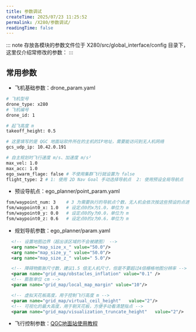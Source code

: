 ```yaml
---
title: 参数调试
createTime: 2025/07/23 11:25:52
permalink: /X280/参数调试/
readingTime: false
---
```


::: note 存放各模块的参数文件位于 X280/src/global_interface/config 目录下，这里仅介绍常修改的参数：
:::

## 常用参数
- 飞机基础参数：drone_param.yaml
```bash
# 飞机型号
drone_type: x280
# 飞机编号
drone_id: 1

# 起飞高度 m
takeoff_height: 0.5

# 这里填写的是 QGC 地面站软件所在的主机的IP地址，需要能访问到无人机网络
gcs_udp_ip: 10.42.0.191

# 自主规划时飞行速度 m/s、加速度 m/s²
max_vel: 1.0
max_acc: 1.0
ego_swarm_flage: false # 不使用集群飞行就设置为 false
flight_type: 2 # 1: 使用 2D Nav Goal 手动选择导航点  2: 使用预设全局导航点
```
- 预设导航点：ego_planner/point_param.yaml
```bash
fsm/waypoint_num: 3    # 3 为需要执行的导航点个数，无人机会依次按这些预设的点进行自主飞行
fsm/waypoint0_x: 1.0   # 设定点0的x为1.0，单位为 m
fsm/waypoint0_y: 0.0   # 设定点0的y为0.0，单位为 m
fsm/waypoint0_z: 0.6   # 设定点0的z为0.6，单位为 m
```   

- 规划导航参数：ego_planner/param.yaml
```xml
  <!-- 设置地图边界（超出该区域的不会被建图） -->
  <arg name="map_size_x_" value="50.0"/>
  <arg name="map_size_y_" value="50.0"/>
  <arg name="map_size_z_" value=" 5.0"/>

  <!-- 障碍物膨胀尺寸数，建议1.5 倍无人机尺寸，但是不要超过4倍栅格地图分辨率 -->
  <param name="grid_map/obstacles_inflation" value="0.1" /> 
  <!-- 膨胀单位 cm -->
  <param name="grid_map/local_map_margin" value="10"/>

  <!-- 虚拟天花板高度，用于控制飞行高度 m -->
  <param name="grid_map/virtual_ceil_height"   value="2"/>
  <!-- 可视化的最大高度，用于剔天花板，方便手动看清楚指点 -->
  <param name="grid_map/visualization_truncate_height"   value="2"/>

```

- 飞行控制参数：[QGC地面站使用教程](https://blog.csdn.net/qq_38768959/article/details/123157315)    
